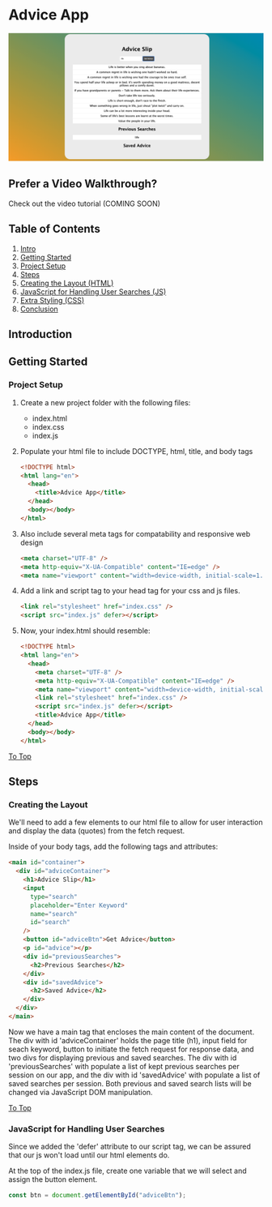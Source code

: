 # Advice App

![App Title Image](../assets/advice-app.png)

## Prefer a Video Walkthrough?

Check out the video tutorial (COMING SOON)

## Table of Contents

1. [Intro](#introduction)
2. [Getting Started](#getting-started)
3. [Project Setup](#project-setup)
4. [Steps](#steps)
5. [Creating the Layout (HTML)](#creating-the-layout)
6. [JavaScript for Handling User Searches (JS)](#javascript-for-handling-user-searches)
7. [Extra Styling (CSS)](#extra-styling)
8. [Conclusion](#conclusion)

## Introduction

## Getting Started

### Project Setup

1. Create a new project folder with the following files:

   - index.html
   - index.css
   - index.js

2. Populate your html file to include DOCTYPE, html, title, and body tags

   ```html
   <!DOCTYPE html>
   <html lang="en">
     <head>
       <title>Advice App</title>
     </head>
     <body></body>
   </html>
   ```

3. Also include several meta tags for compatability and responsive web design

   ```html
   <meta charset="UTF-8" />
   <meta http-equiv="X-UA-Compatible" content="IE=edge" />
   <meta name="viewport" content="width=device-width, initial-scale=1.0" />
   ```

4. Add a link and script tag to your head tag for your css and js files.

   ```html
   <link rel="stylesheet" href="index.css" />
   <script src="index.js" defer></script>
   ```

5. Now, your index.html should resemble:

   ```html
   <!DOCTYPE html>
   <html lang="en">
     <head>
       <meta charset="UTF-8" />
       <meta http-equiv="X-UA-Compatible" content="IE=edge" />
       <meta name="viewport" content="width=device-width, initial-scale=1.0" />
       <link rel="stylesheet" href="index.css" />
       <script src="index.js" defer></script>
       <title>Advice App</title>
     </head>
     <body></body>
   </html>
   ```

[To Top](#advice-app)

## Steps

### Creating the Layout

We'll need to add a few elements to our html file to allow for user interaction and display the data (quotes) from the fetch request.

Inside of your body tags, add the following tags and attributes:

```html
<main id="container">
  <div id="adviceContainer">
    <h1>Advice Slip</h1>
    <input
      type="search"
      placeholder="Enter Keyword"
      name="search"
      id="search"
    />
    <button id="adviceBtn">Get Advice</button>
    <p id="advice"></p>
    <div id="previousSearches">
      <h2>Previous Searches</h2>
    </div>
    <div id="savedAdvice">
      <h2>Saved Advice</h2>
    </div>
  </div>
</main>
```

Now we have a main tag that encloses the main content of the document. The div with id 'adviceContainer' holds the page title (h1), input field for seach keyword, button to initiate the fetch request for response data, and two divs for displaying previous and saved searches. The div with id 'previousSearches' with populate a list of kept previous searches per session on our app, and the div with id 'savedAdvice' with populate a list of saved searches per session. Both previous and saved search lists will be changed via JavaScript DOM manipulation.

[To Top](#advice-app)

### JavaScript for Handling User Searches

Since we added the 'defer' attribute to our script tag, we can be assured that our js won't load until our html elements do.

At the top of the index.js file, create one variable that we will select and assign the button element.

```js
const btn = document.getElementById("adviceBtn");
```

